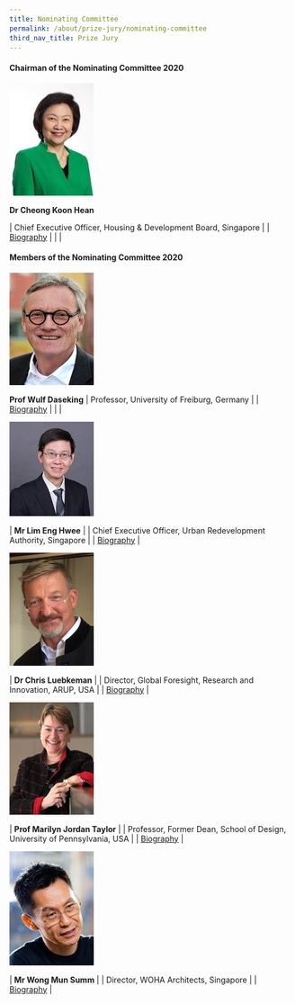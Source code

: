 ```yaml
---
title: Nominating Committee
permalink: /about/prize-jury/nominating-committee
third_nav_title: Prize Jury
---
```


#### **Chairman of the Nominating Committee 2020**

<div style="width:150px"><img src="/images/jury/cheong-koon-hean.jpg" alt="Cheong Koon Hean" /></div>

**Dr Cheong Koon Hean** 

| Chief Executive Officer, Housing & Development Board, Singapore | 
| [Biography](/about/prize-jury/prize-council/peter-ho/) |
| |

#### **Members of the Nominating Committee 2020**

<div style="width:150px"><img src="/images/jury/wulf-daseking.jpg" alt="Wulf Daseking" /></div>

**Prof Wulf Daseking** 
| Professor, University of Freiburg, Germany | 
| [Biography](www.google.com) |
| |

<div style="width:150px"><img src="/images/jury/lim-eng-hwee.jpeg" alt="Lim Eng Hwee" /></div>

| **Mr Lim Eng Hwee** | 
| Chief Executive Officer, Urban Redevelopment Authority, Singapore | 
| [Biography](www.google.com) |

<div style="width:150px"><img src="/images/jury/chris-luebkeman.jpg" alt="Chris Luebkeman" /></div>

| **Dr Chris Luebkeman** |
| Director, Global Foresight, Research and Innovation, ARUP, USA |
| [Biography](www.google.com) |

<div style="width:150px"><img src="/images/jury/marilyn-taylor.jpg" alt="Marilyn Taylor" /></div>

| **Prof Marilyn Jordan Taylor** |
| Professor, Former Dean, School of Design, University of Pennsylvania, USA |
| [Biography](www.google.com) |

<div style="width:150px"><img src="/images/jury/wong-mun-summ.jpg" alt="Wong Mun Summ" /></div>

| **Mr Wong Mun Summ** |
| Director, WOHA Architects, Singapore |
| [Biography](www.google.com) |
